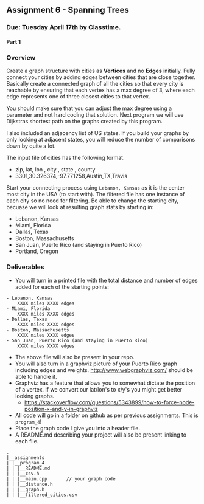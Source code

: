 ## Assignment 6 - Spanning Trees 
### Due: Tuesday April 17th by Classtime.

#### Part 1

### Overview



Create a graph structure with cities as __Vertices__ and no __Edges__ initially. Fully connect your cities by adding edges between cities that are close together. Basically create a connected graph of all the cities so that every city is reachable by ensuring that each vertex has a max degree of 3, where each edge represents one of three closest cities to that vertex.

You should make sure that you can adjust the max degree using a parameter and not hard coding that solution. Next program we will use Dijkstras shortest path on the graphs created by this program.

I also included an adjacency list of US states. If you build your graphs by only looking at adjacent states, you will reduce the number of comparisons down by quite a lot. 

The input file of cities has the following format.

- zip, lat, lon , city , state , county
- 3301,30.326374,-97.771258,Austin,TX,Travis

Start your connecting process using `Lebanon, Kansas` as it is the center most city in the USA (to start with). The filtered file has one instance of each city so no need for filtering. Be able to change the starting city, becuase we will look at resulting graph stats by starting in:

- Lebanon, Kansas
- Miami, Florida
- Dallas, Texas
- Boston, Massachusetts
- San Juan, Puerto Rico (and staying in Puerto Rico)
- Portland, Oregon

### Deliverables

- You will turn in a printed file with the total distance and number of edges added for each of the starting points:

```
- Lebanon, Kansas 
    XXXX miles XXXX edges
- Miami, Florida
    XXXX miles XXXX edges
- Dallas, Texas
    XXXX miles XXXX edges
- Boston, Massachusetts
    XXXX miles XXXX edges
- San Juan, Puerto Rico (and staying in Puerto Rico)
    XXXX miles XXXX edges
```

- The above file will also be present in your repo.
- You will also turn in a graphviz picture of your Puerto Rico graph including edges and weights. http://www.webgraphviz.com/ should be able to handle it.
- Graphviz has a feature that allows you to somewhat dictate the position of a vertex. If we convert our lat/lon's to x/y's you might get better looking graphs.
    - https://stackoverflow.com/questions/5343899/how-to-force-node-position-x-and-y-in-graphviz
- All code will go in a folder on github as per previous assignments. This is `program_4`!
- Place the graph code I give you into a header file. 
- A README.md describing your project will also be present linking to each file.

```
.
|__assignments
| |__program_4
| | |__README.md
| | |__csv.h
| | |__main.cpp       // your graph code
| | |__distance.h
| | |__graph.h
| | |__filtered_cities.csv
```

